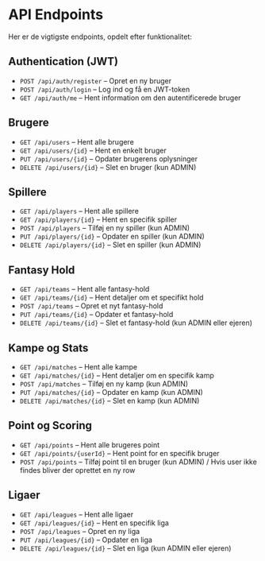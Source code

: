 #  API Endpoints

Her er de vigtigste endpoints, opdelt efter funktionalitet:

##  Authentication (JWT)
- `POST /api/auth/register` – Opret en ny bruger
- `POST /api/auth/login` – Log ind og få en JWT-token
- `GET /api/auth/me` – Hent information om den autentificerede bruger

##  Brugere
- `GET /api/users` – Hent alle brugere
- `GET /api/users/{id}` – Hent en enkelt bruger
- `PUT /api/users/{id}` – Opdater brugerens oplysninger
- `DELETE /api/users/{id}` – Slet en bruger (kun ADMIN)

##  Spillere
- `GET /api/players` – Hent alle spillere
- `GET /api/players/{id}` – Hent en specifik spiller
- `POST /api/players` – Tilføj en ny spiller (kun ADMIN)
- `PUT /api/players/{id}` – Opdater en spiller (kun ADMIN)
- `DELETE /api/players/{id}` – Slet en spiller (kun ADMIN)

##  Fantasy Hold
- `GET /api/teams` – Hent alle fantasy-hold
- `GET /api/teams/{id}` – Hent detaljer om et specifikt hold
- `POST /api/teams` – Opret et nyt fantasy-hold
- `PUT /api/teams/{id}` – Opdater et fantasy-hold
- `DELETE /api/teams/{id}` – Slet et fantasy-hold (kun ADMIN eller ejeren)

##  Kampe og Stats
- `GET /api/matches` – Hent alle kampe
- `GET /api/matches/{id}` – Hent detaljer om en specifik kamp
- `POST /api/matches` – Tilføj en ny kamp (kun ADMIN)
- `PUT /api/matches/{id}` – Opdater en kamp (kun ADMIN)
- `DELETE /api/matches/{id}` – Slet en kamp (kun ADMIN)

## Point og Scoring
- `GET /api/points` – Hent alle brugeres point
- `GET /api/points/{userId}` – Hent point for en specifik bruger
- `POST /api/points` – Tilføj point til en bruger (kun ADMIN) / Hvis user ikke findes bliver der oprettet en ny row

## Ligaer
- `GET /api/leagues` – Hent alle ligaer
- `GET /api/leagues/{id}` – Hent en specifik liga
- `POST /api/leagues` – Opret en ny liga
- `PUT /api/leagues/{id}` – Opdater en liga
- `DELETE /api/leagues/{id}` – Slet en liga (kun ADMIN eller ejeren)